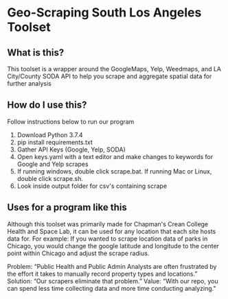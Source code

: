 # Geo-Scraping South Los Angeles Toolset

## What is this?

This toolset is a wrapper around the GoogleMaps, Yelp, Weedmaps, and LA City/County SODA API to help you scrape and aggregate spatial data for further analysis 

## How do I use this?

Follow instructions below to run our program
 
1. Download Python 3.7.4
2. pip install requirements.txt
3. Gather API Keys (Google, Yelp, SODA)
4. Open keys.yaml with a text editor and make changes to keywords for Google and Yelp scrapes
5. If running windows, double click scrape.bat. If running Mac or Linux, double click scrape.sh.
6. Look inside output folder for csv's containing scrape 

## Uses for a program like this

Although this toolset was primarily made for Chapman's Crean College Health and Space Lab, it can be used for any location that each site hosts data for. For example: If you wanted to scrape location data of parks in Chicago, you would change the google latitude and longitude to the center point within Chicago and adjust the scrape radius.  

Problem: “Public Health and Public Admin Analysts are often frustrated by the effort it takes to manually record property types and locations.”
Solution: “Our scrapers eliminate that problem.”
Value: “With our repo, you can spend less time collecting data and more time conducting analyzing."
